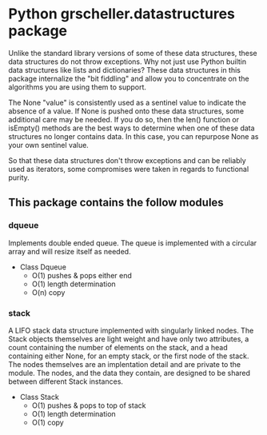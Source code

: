# Python grscheller.datastructures package

Unlike the standard library versions of some of these data structures,
these data structures do not throw exceptions. Why not just use Python
builtin data structures like lists and dictionaries? These data
structures in this package internalize the "bit fiddling" and allow you
to concentrate on the algorithms you are using them to support.

The None "value" is consistently used as a sentinel value to indicate
the absence of a value. If None is pushed onto these data structures,
some additional care may be needed. If you do so, then the len()
function or isEmpty() methods are the best ways to determine when one of
these data structures no longer contains data. In this case, you can
repurpose None as your own sentinel value.

So that these data structures don't throw exceptions and can be reliably
used as iterators, some compromises were taken in regards to functional
purity.

## This package contains the follow modules

### dqueue
Implements double ended queue. The queue is implemented with a circular
array and will resize itself as needed.

* Class Dqueue
  * O(1) pushes & pops either end
  * O(1) length determination
  * O(n) copy

### stack
A LIFO stack data structure implemented with singularly linked
nodes. The Stack objects themselves are light weight and have only two
attributes, a count containing the number of elements on the stack, and
a head containing either None, for an empty stack, or the first node of
the stack. The nodes themselves are an implentation detail and are
private to the module. The nodes, and the data they contain, are
designed to be shared between different Stack instances.
          
* Class Stack
  * O(1) pushes & pops to top of stack
  * O(1) length determination
  * O(1) copy
